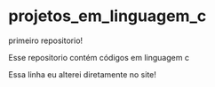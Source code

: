 # projetos_em_linguagem_c
 primeiro repositorio!

Esse repositorio contém códigos em linguagem c

Essa linha eu alterei diretamente no site!
